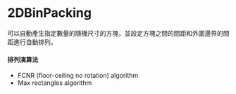 # 2DBinPacking
可以自動產生指定數量的隨機尺寸的方塊，並設定方塊之間的間距和外圍邊界的間距進行自動排列。

#### 排列演算法
* FCNR (floor-ceiling no rotation) algorithm
* Max rectangles algorithm
